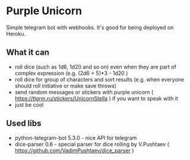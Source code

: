 # Purple Unicorn
Simple telegram bot with webhooks. It's good for being deployed on Heroku.

## What it can
* roll dice (such as 1d6, 1d20 and so on) even when they are part of complex expression (e.g. (2d6 + 5)*3 - 1d20 )
* roll dice for group of characters and sort results (e.g. when everyone should roll initiative or make save throws)
* send random messages or stickers with purple unicorn ( https://tlgrm.ru/stickers/UnicornStella ) if you want to speak with it
* just be cool

## Used libs
* python-telegram-bot 5.3.0 - nice API for telegram
* dice-parser 0.6 - special parser for dice rolling by V.Pushtaev ( https://github.com/VadimPushtaev/dice_parser )
